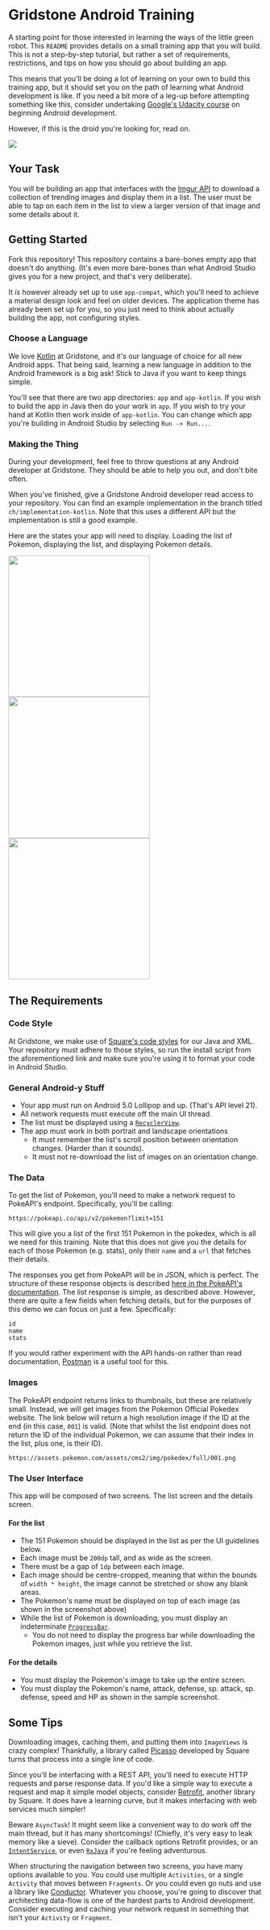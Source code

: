 Gridstone Android Training
==========================

A starting point for those interested in learning the ways of the little green robot. This `README` provides details on a small training app that you will build. This is not a step-by-step tutorial, but rather a set of requirements, restrictions, and tips on how you should go about building an app.

This means that you'll be doing a lot of learning on your own to build this training app, but it should set you on the path of learning what Android development is like. If you need a bit more of a leg-up before attempting something like this, consider undertaking [Google's Udacity course](https://www.udacity.com/course/developing-android-apps--ud853) on beginning Android development.

However, if this is the droid you're looking for, read on.

![](https://s-media-cache-ak0.pinimg.com/736x/87/e0/e6/87e0e6cede8bc293812a39bdfb43c46f.jpg)

Your Task
---------

You will be building an app that interfaces with the [Imgur API](https://api.imgur.com) to download a collection of trending images and display them in a list. The user must be able to tap on each item in the list to view a larger version of that image and some details about it.

Getting Started
---------------

Fork this repository! This repository contains a bare-bones empty app that doesn't do anything. (It's even more bare-bones than what Android Studio gives you for a new project, and that's very deliberate).

It *is* however already set up to use `app-compat`, which you'll need to achieve a material design look and feel on older devices. The application theme has already been set up for you, so you just need to think about actually building the app, not configuring styles.

### Choose a Language

We love [Kotlin](https://kotlinlang.org) at Gridstone, and it's our language of choice for all new Android apps. That being said, learning a new language in addition to the Android framework is a big ask! Stick to Java if you want to keep things simple.

You'll see that there are two app directories: `app` and `app-kotlin`. If you wish to build the app in Java then do your work in `app`. If you wish to try your hand at Kotlin then work inside of `app-kotlin`. You can change which app you're building in Android Studio by selecting `Run -> Run...`.

### Making the Thing

During your development, feel free to throw questions at any Android developer at Gridstone. They should be able to help you out, and don't bite often.

When you've finished, give a Gridstone Android developer read access to your repository. You can find an example implementation in the branch titled `ch/implementation-kotlin`. Note that this uses a different API but the implementation is still a good example.

Here are the states your app will need to display. Loading the list of Pokemon, displaying the list, and displaying Pokemon details.

<img src="images/loading.png" width="280"/>
<img src="images/list.png" width="280"/>
<img src="images/details.png" width="280"/>

The Requirements
----------------

### Code Style

At Gridstone, we make use of [Square's code styles](https://github.com/square/java-code-styles) for our Java and XML. Your repository must adhere to those styles, so run the install script from the aforementioned link and make sure you're using it to format your code in Android Studio.

### General Android-y Stuff
* Your app must run on Android 5.0 Lollipop and up. (That's API level 21).
* All network requests must execute off the main UI thread.
* The list must be displayed using a [`RecyclerView`](http://developer.android.com/training/material/lists-cards.html).
* The app must work in both portrait and landscape orientations
  - It must remember the list's scroll position between orientation changes. (Harder than it sounds).
  - It must not re-download the list of images on an orientation change.

### The Data

To get the list of Pokemon, you'll need to make a network request to PokeAPI's endpoint. Specifically, you'll be calling:
```
https://pokeapi.co/api/v2/pokemon?limit=151
```
This will give you a list of the first 151 Pokemon in the pokedex, which is all we need for this training. Note that this does not give you the details for each of those Pokemon (e.g. stats), only their `name` and a `url` that fetches their details.

The responses you get from PokeAPI will be in JSON, which is perfect. The structure of these response objects is described [here in the PokeAPI's documentation](https://pokeapi.co/docs/v2.html#pokemon). The list response is simple, as described above. However, there are quite a few fields when fetching details, but for the purposes of this demo we can focus on just a few. Specifically:
```
id
name
stats
```

If you would rather experiment with the API hands-on rather than read documentation, [Postman](https://www.getpostman.com/) is a useful tool for this.

### Images

The PokeAPI endpoint returns links to thumbnails, but these are relatively small. Instead, we will get images from the Pokemon Official Pokedex website. The link below will return a high resolution image if the ID at the end (in this case, `001`) is valid. (Note that whilst the list endpoint does not return the ID of the individual Pokemon, we can assume that their index in the list, plus one, is their ID).

```
https://assets.pokemon.com/assets/cms2/img/pokedex/full/001.png
```

### The User Interface

This app will be composed of two screens. The list screen and the details screen.

#### For the list
* The 151 Pokemon should be displayed in the list as per the UI guidelines below.
* Each image must be `200dp` tall, and as wide as the screen.
* There must be a gap of `1dp` between each image.
* Each image should be centre-cropped, meaning that within the bounds of `width * height`, the image cannot be stretched or show any blank areas.
* The Pokemon's name must be displayed on top of each image (as shown in the screenshot above)
* While the list of Pokemon is downloading, you must display an indeterminate [`ProgressBar`](https://developer.android.com/reference/android/widget/ProgressBar.html).
  - You do not need to display the progress bar while downloading the Pokemon images, just while you retrieve the list.

#### For the details
* You must display the Pokemon's image to take up the entire screen.
* You must display the Pokemon's name, attack, defense, sp. attack, sp. defense, speed and HP as shown in the sample screenshot.

Some Tips
---------

Downloading images, caching them, and putting them into `ImageViews` is crazy complex! Thankfully, a library called [Picasso](http://square.github.io/picasso/) developed by Square turns that process into a single line of code.

Since you'll be interfacing with a REST API, you'll need to execute HTTP requests and parse response data. If you'd like a simple way to execute a request and map it simple model objects, consider [Retrofit](http://square.github.io/retrofit/), another library by Square. It does have a learning curve, but it makes interfacing with web services much simpler!

Beware `AsyncTask`! It might seem like a convenient way to do work off the main thread, but it has many shortcomings! (Chiefly, it's very easy to leak memory like a sieve). Consider the callback options Retrofit provides, or an [`IntentService`](https://developer.android.com/reference/android/app/IntentService.html), or even [`RxJava`](https://github.com/ReactiveX/RxJava) if you're feeling adventurous.

When structuring the navigation between two screens, you have many options available to you. You could use multiple `Activities`, or a single `Activity` that moves between `Fragments`. Or you could even go nuts and use a library like [Conductor](https://github.com/bluelinelabs/Conductor). Whatever you choose, you're going to discover that architecting data-flow is one of the hardest parts to Android development. Consider executing and caching your network request in something that isn't your `Activity` or `Fragment`.
